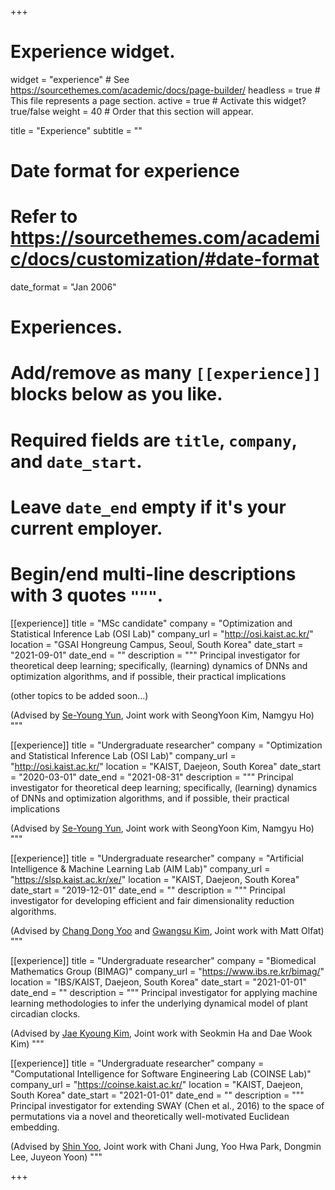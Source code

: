 +++
# Experience widget.
widget = "experience"  # See https://sourcethemes.com/academic/docs/page-builder/
headless = true  # This file represents a page section.
active = true  # Activate this widget? true/false
weight = 40  # Order that this section will appear.

title = "Experience"
subtitle = ""

# Date format for experience
#   Refer to https://sourcethemes.com/academic/docs/customization/#date-format
date_format = "Jan 2006"

# Experiences.
#   Add/remove as many `[[experience]]` blocks below as you like.
#   Required fields are `title`, `company`, and `date_start`.
#   Leave `date_end` empty if it's your current employer.
#   Begin/end multi-line descriptions with 3 quotes `"""`.
[[experience]]
  title = "MSc candidate"
  company = "Optimization and Statistical Inference Lab (OSI Lab)"
  company_url = "http://osi.kaist.ac.kr/"
  location = "GSAI Hongreung Campus, Seoul, South Korea"
  date_start = "2021-09-01"
  date_end = ""
  description = """
  Principal investigator for theoretical deep learning; specifically, (learning) dynamics of DNNs and optimization algorithms, and if possible, their practical implications

  (other topics to be added soon...)

  (Advised by [Se-Young Yun](https://fbsqkd.github.io/), Joint work with SeongYoon Kim, Namgyu Ho)
  """

[[experience]]
  title = "Undergraduate researcher"
  company = "Optimization and Statistical Inference Lab (OSI Lab)"
  company_url = "http://osi.kaist.ac.kr/"
  location = "KAIST, Daejeon, South Korea"
  date_start = "2020-03-01"
  date_end = "2021-08-31"
  description = """
  Principal investigator for theoretical deep learning; specifically, (learning) dynamics of DNNs and optimization algorithms, and if possible, their practical implications

  (Advised by [Se-Young Yun](https://fbsqkd.github.io/), Joint work with SeongYoon Kim, Namgyu Ho)
  """

[[experience]]
  title = "Undergraduate researcher"
  company = "Artificial Intelligence & Machine Learning Lab (AIM Lab)"
  company_url = "https://slsp.kaist.ac.kr/xe/"
  location = "KAIST, Daejeon, South Korea"
  date_start = "2019-12-01"
  date_end = ""
  description = """
  Principal investigator for developing efficient and fair dimensionality reduction algorithms.

  (Advised by [Chang Dong Yoo](https://slsp.kaist.ac.kr/xe/index.php?mid=bio) and [Gwangsu Kim](https://slsp.kaist.ac.kr/xe/index.php?mid=Visiting_Scholars), Joint work with Matt Olfat)
  """

[[experience]]
  title = "Undergraduate researcher"
  company = "Biomedical Mathematics Group (BIMAG)"
  company_url = "https://www.ibs.re.kr/bimag/"
  location = "IBS/KAIST, Daejeon, South Korea"
  date_start = "2021-01-01"
  date_end = ""
  description = """
  Principal investigator for applying machine learning methodologies to infer the underlying dynamical model of plant circadian clocks.

  (Advised by [Jae Kyoung Kim](mathsci.kaist.ac.kr/~jaekkim/), Joint work with Seokmin Ha and Dae Wook Kim)
  """

[[experience]]
  title = "Undergraduate researcher"
  company = "Computational Intelligence for Software Engineering Lab (COINSE Lab)"
  company_url = "https://coinse.kaist.ac.kr/"
  location = "KAIST, Daejeon, South Korea"
  date_start = "2021-01-01"
  date_end = ""
  description = """
  Principal investigator for extending SWAY (Chen et al., 2016) to the space of permutations via a novel and theoretically well-motivated Euclidean embedding.

  (Advised by [Shin Yoo](https://coinse.kaist.ac.kr/members/shin.yoo/), Joint work with Chani Jung, Yoo Hwa Park, Dongmin Lee, Juyeon Yoon)
  """

+++
